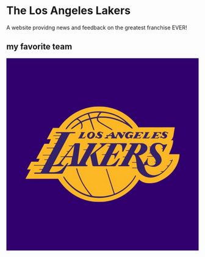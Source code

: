 # The Los Angeles Lakers
A website providng news and feedback on the greatest franchise EVER!

## my favorite team
![Alt Logo](channels4_profile.jpg)

